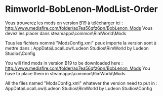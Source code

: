 # Rimworld-BobLenon-ModList-Order

Vous trouverez les mods en version B19 à télécharger ici : http://www.mediafire.com/folder/ao7ea56qfz6pn/BobLenon_Mods
Vous devez les placer dans steamapps\common\RimWorld\Mods

Tous les fichiers nommé "ModsConfig.xml" peux importe la version sont à mettre dans : AppData\LocalLow\Ludeon Studios\RimWorld by Ludeon Studios\Config


You will find mods in version B19 to be downloaded here : http://www.mediafire.com/folder/ao7ea56qfz6pn/BobLenon_Mods
You have to place them in steamapps\common\RimWorld\Mods

All the files named "ModsConfig.xml" whatever the version need to put in : AppData\LocalLow\Ludeon Studios\RimWorld by Ludeon Studios\Config
